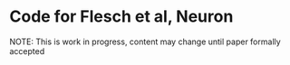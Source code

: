 # Code for Flesch et al, Neuron

NOTE: This is work in progress, content may change until paper formally accepted
